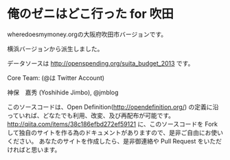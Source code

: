 # 俺のゼニはどこ行った for 吹田

wheredoesmymoney.orgの大阪府吹田市バージョンです。

横浜バージョンから派生しました。

データソースは http://openspending.org/suita_budget_2013 です。

Core Team: (@は Twitter Account)

神保　嘉秀 (Yoshihide Jimbo), @jmblog

このソースコードは、Open Definition(http://opendefinition.org/) の定義に沿っていれば、どなたでも利用、改変、及び再配布が可能です。
http://qiita.com/items/38c186efbd272ef59121
に、このソースコードを Fork して独自のサイトを作る為のドキュメントがありますので、是非ご自由にお使いください。
あなたのサイトを作成したら、是非御連絡や Pull Request をいただければと思います。
